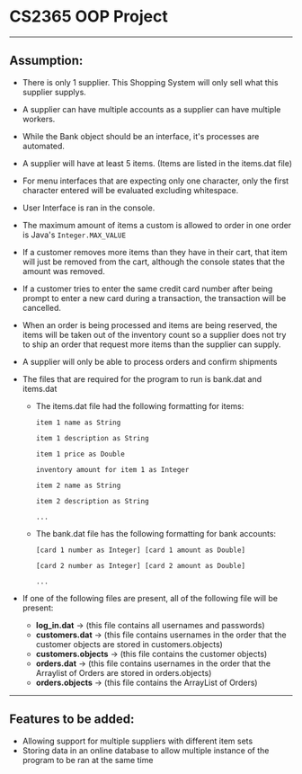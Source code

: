 # CS2365 OOP Project
---
## Assumption:

* There is only 1 supplier. This Shopping System will only sell what this supplier supplys.
* A supplier can have multiple accounts as a supplier can have multiple workers.
* While the Bank object should be an interface, it's processes are automated.
* A supplier will have at least 5 items. (Items are listed in the items.dat file)
* For menu interfaces that are expecting only one character, only the first character entered will be evaluated excluding whitespace.
* User Interface is ran in the console.
* The maximum amount of items a custom is allowed to order in one order is Java's `Integer.MAX_VALUE`
* If a customer removes more items than they have in their cart, that item will just be removed from the cart, although the console states that the amount was removed.
* If a customer tries to enter the same credit card number after being prompt to enter a new card during a transaction, the transaction will be cancelled.
* When an order is being processed and items are being reserved, the items will be taken out of the inventory count so a supplier does not try to ship an order that request more items than the supplier can supply.
* A supplier will only be able to process orders and confirm shipments
* The files that are required for the program to run is bank.dat and items.dat
  * The items.dat file had the following formatting for items:
  
      `item 1 name as String`
  
      `item 1 description as String`
  
      `item 1 price as Double`
  
      `inventory amount for item 1 as Integer`
  
      `item 2 name as String`
  
      `item 2 description as String`
  
      `...`
      
  * The bank.dat file has the following formatting for bank accounts:
  
    `[card 1 number as Integer] [card 1 amount as Double]`
  
	  `[card 2 number as Integer] [card 2 amount as Double]`
  
	  `...`
		
* If one of the following files are present, all of the following file will be present:
  * __log_in.dat__ -> (this file contains all usernames and passwords)
  * __customers.dat__	-> (this file contains usernames in the order that the customer objects are stored in customers.objects)
  * __customers.objects__	-> (this file contains the customer objects)
  * __orders.dat__ -> (this file contains usernames in the order that the Arraylist of Orders are stored in orders.objects)
  * __orders.objects__ -> (this file contains the ArrayList of Orders)

---
## Features to be added:

* Allowing support for multiple suppliers with different item sets
* Storing data in an online database to allow multiple instance of the program to be ran at the same time
